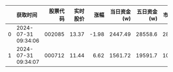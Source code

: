 |    | 获取时间            |   股票代码 |   实时股价 |   涨幅 |   当日资金(w) |   五日资金(w) |   市值(E) |   流通市值(E) |   换手率 |
|---:|:--------------------|-----------:|-----------:|-------:|--------------:|--------------:|----------:|--------------:|---------:|
|  0 | 2024-07-31 09:34:06 |     002085 |      13.37 |  -1.98 |       2447.49 |       28558.6 |    283.46 |        283.46 |     1.28 |
|  1 | 2024-07-31 09:34:07 |     000712 |      11.44 |   6.62 |       1561.72 |       19591.7 |    102.95 |        102.86 |     2.74 |